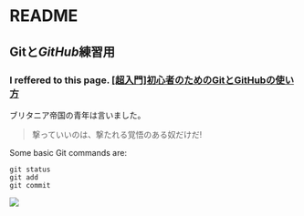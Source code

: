 # README
## **Git**と***GitHub***練習用
### I reffered to this page. [[超入門]初心者のためのGitとGitHubの使い方](https://tech-blog.rakus.co.jp/entry/20200529/git)

ブリタニア帝国の青年は言いました。
>撃っていいのは、撃たれる覚悟のある奴だけだ!

Some basic Git commands are:
```
git status
git add
git commit
```

![](/assets/images/electrocat.png)
